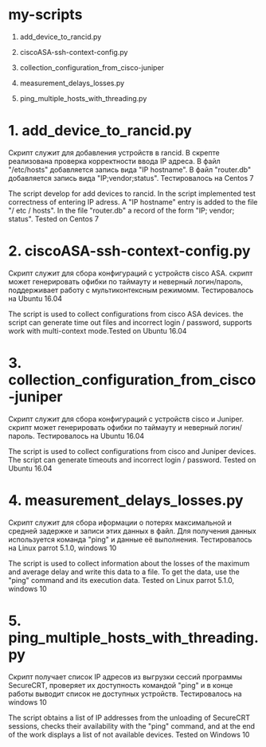 # my-scripts
1. add_device_to_rancid.py

2. ciscoASA-ssh-context-config.py

3. collection_configuration_from_cisco-juniper

4. measurement_delays_losses.py

5. ping_multiple_hosts_with_threading.py

# 1. add_device_to_rancid.py
Скрипт служит для добавления устройств в rancid. В скрепте реализована проверка корректности ввода IP адреса.
В файл "/etc/hosts" добавляется запись вида "IP  hostname". В файл "router.db" добавляется запись вида "IP;vendor;status". Тестировалось на Centos 7

The script  develop for add devices to rancid. In the script implemented test correctness of entering IP adress.
A "IP hostname" entry is added to the file "/ etc / hosts". In the file "router.db" a record of the form "IP; vendor; status". Tested on Centos 7

# 2. ciscoASA-ssh-context-config.py
Скрипт служит для сбора конфигураций с устройств cisco ASA. скрипт может генерировать офибки по таймауту и неверный логин/пароль, поддерживает работу с мультиконтексным режимомм. Тестировалось на Ubuntu 16.04

The script is used to collect configurations from cisco ASA devices. the script can generate time out files and incorrect login / password, supports work with multi-context mode.Tested on Ubuntu 16.04

# 3. collection_configuration_from_cisco-juniper
Скрипт служит для сбора конфигураций с устройств cisco и Juniper. скрипт может генерировать офибки по таймауту и неверный логин/пароль. Тестировалось на Ubuntu 16.04

The script is used to collect configurations from cisco and Juniper devices. The script can generate timeouts and incorrect login / password. Tested on Ubuntu 16.04

# 4. measurement_delays_losses.py
Скрипт служит для сбора иформации о потерях максимальной и средней задержке и записи этих данных в файл. Для получения данных используется команда "ping" и данные её выполнения. Тестировалось на Linux parrot 5.1.0, windows 10

The script is used to collect information about the losses of the maximum and average delay and write this data to a file. To get the data, use the "ping" command and its execution data. Tested on Linux parrot 5.1.0, windows 10

# 5. ping_multiple_hosts_with_threading.py
Скрипт получает список IP адресов из выгрузки сессий программы SecureCRT, проверяет их доступность командой "ping" и в конце работы выводит список не доступных устройств. Тестировалось на windows 10

The script obtains a list of IP addresses from the unloading of SecureCRT sessions, checks their availability with the "ping" command, and at the end of the work displays a list of not available devices. Tested on Windows 10

